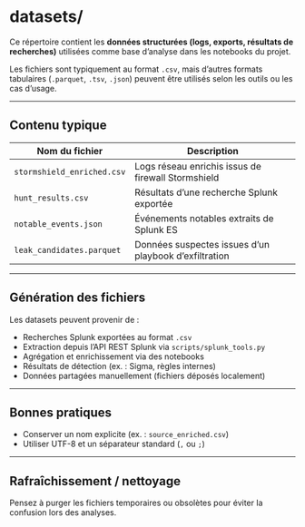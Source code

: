 # datasets/

Ce répertoire contient les **données structurées (logs, exports, résultats de recherches)** utilisées comme base d’analyse dans les notebooks du projet.

Les fichiers sont typiquement au format `.csv`, mais d’autres formats tabulaires (`.parquet`, `.tsv`, `.json`) peuvent être utilisés selon les outils ou les cas d’usage.

---

## Contenu typique

| Nom du fichier             | Description                                           |
| -------------------------- | ----------------------------------------------------- |
| `stormshield_enriched.csv` | Logs réseau enrichis issus de firewall Stormshield    |
| `hunt_results.csv`         | Résultats d’une recherche Splunk exportée             |
| `notable_events.json`      | Événements notables extraits de Splunk ES             |
| `leak_candidates.parquet`  | Données suspectes issues d’un playbook d’exfiltration |

---

## Génération des fichiers

Les datasets peuvent provenir de :

* Recherches Splunk exportées au format `.csv`
* Extraction depuis l’API REST Splunk via `scripts/splunk_tools.py`
* Agrégation et enrichissement via des notebooks
* Résultats de détection (ex. : Sigma, règles internes)
* Données partagées manuellement (fichiers déposés localement)

---

## Bonnes pratiques

* Conserver un nom explicite (ex. : `source_enriched.csv`)
* Utiliser UTF-8 et un séparateur standard (`,` ou `;`)

---

## Rafraîchissement / nettoyage

Pensez à purger les fichiers temporaires ou obsolètes pour éviter la confusion lors des analyses.
